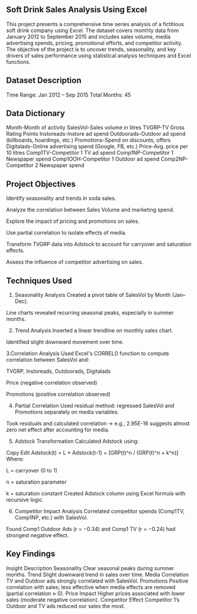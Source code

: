 ## Soft Drink Sales Analysis Using Excel
This project presents a comprehensive time series analysis of a fictitious soft drink company using Excel. The dataset covers monthly data from 
January 2012 to September 2015 and includes sales volume, media advertising spends, pricing, promotional efforts, and competitor activity.
The objective of the project is to uncover trends, seasonality, and key drivers of sales performance using statistical analysis techniques and Excel functions.

## Dataset Description
Time Range: Jan 2012 – Sep 2015 
Total Months: 45

## Data Dictionary

Month-Month of activity
SalesVol-Sales volume in litres
TVGRP-TV Gross Rating Points
Instoreads-Instore ad spend
Outdoorads-Outdoor ad spend (billboards, hoardings, etc.)
Promotions-Spend on discounts, offers
Digitalads-Online advertising spend (Google, FB, etc.)
Price-Avg. price per 10 litres
Comp1TV-Competitor 1 TV ad spend
Comp1NP-Competitor 1 Newspaper spend
Comp1OOH-Competitor 1 Outdoor ad spend
Comp2NP-Competitor 2 Newspaper spend

## Project Objectives

Identify seasonality and trends in soda sales.

Analyze the correlation between Sales Volume and marketing spend.

Explore the impact of pricing and promotions on sales.

Use partial correlation to isolate effects of media.

Transform TVGRP data into Adstock to account for carryover and saturation effects.

Assess the influence of competitor advertising on sales.

## Techniques Used

1. Seasonality Analysis
Created a pivot table of SalesVol by Month (Jan–Dec).

Line charts revealed recurring seasonal peaks, especially in summer months.

2. Trend Analysis
Inserted a linear trendline on monthly sales chart.

Identified slight downward movement over time.

3.Correlation Analysis
Used Excel's CORREL() function to compute correlation between SalesVol and:

TVGRP, Instoreads, Outdoorads, Digitalads

Price (negative correlation observed)

Promotions (positive correlation observed)

 4. Partial Correlation
Used residual method: regressed SalesVol and Promotions separately on media variables.

Took residuals and calculated correlation → e.g., 2.95E-16 suggests almost zero net effect after accounting for media.

5. Adstock Transformation
Calculated Adstock using:

Copy
Edit
Adstock(t) = L * Adstock(t-1) + [GRP(t)^n / (GRP(t)^n + k^n)]
Where:

L = carryover (0 to 1)

n = saturation parameter

k = saturation constant
Created Adstock column using Excel formula with recursive logic.

6. Competitor Impact Analysis
Correlated competitor spends (Comp1TV, Comp1NP, etc.) with SalesVol.

Found Comp1 Outdoor Ads (r = −0.34) and Comp1 TV (r = −0.24) had strongest negative effect.

## Key Findings

Insight	Description
Seasonality	Clear seasonal peaks during summer months.
Trend	Slight downward trend in sales over time.
Media Correlation	TV and Outdoor ads strongly correlated with SalesVol.
Promotions	Positive correlation with sales; less effective when media effects are removed (partial correlation ≈ 0).
Price Impact	Higher prices associated with lower sales (moderate negative correlation).
Competitor Effect	Competitor 1’s Outdoor and TV ads reduced our sales the most.

